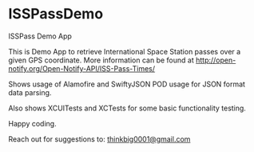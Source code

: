 # ISSPassDemo
ISSPass Demo App

This is Demo App to retrieve International Space Station passes over a given GPS coordinate. 
More information can be found at http://open-notify.org/Open-Notify-API/ISS-Pass-Times/

Shows usage of Alamofire and SwiftyJSON POD usage for JSON format data parsing.

Also shows XCUITests and XCTests for some basic functionality testing.

Happy coding.

Reach out for suggestions to: thinkbig0001@gmail.com

